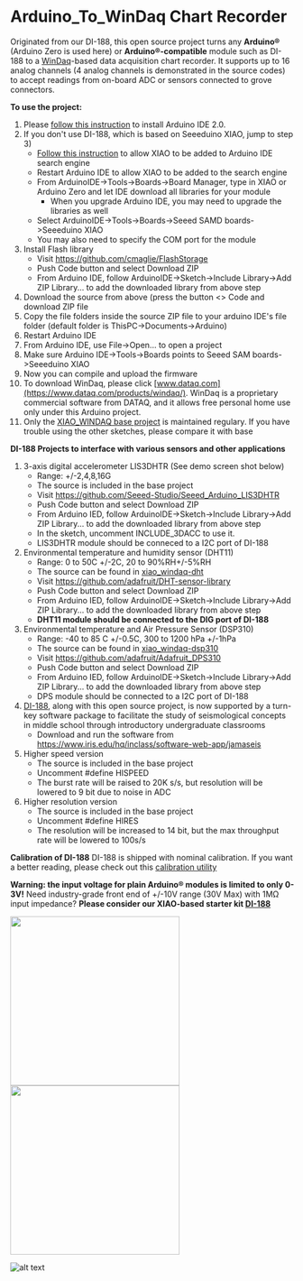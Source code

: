# Arduino_To_WinDaq Chart Recorder
Originated from our DI-188, this open source project turns any **Arduino®** (Arduino Zero is used here) or **Arduino®-compatible** module such as DI-188 to a [WinDaq](https://www.dataq.com/products/windaq/)-based data acquisition chart recorder. It supports up to 16 analog channels (4 analog channels is demonstrated in the source codes) to accept readings from on-board ADC or sensors connected to grove connectors. 

**To use the project:**
1) Please [follow this instruction](https://www.arduino.cc/en/software#experimental-software) to install Arduino IDE 2.0.  
2) If you don't use DI-188, which is based on Seeeduino XIAO, jump to step 3)
    -  [Follow this instruction](https://wiki.seeedstudio.com/Seeeduino-XIAO/#:~:text=Install%20it.&text=After%20installing%20the%20board%2C%20click,the%20Tools%20%7C%20Serial%20Port%20menu. ) to allow XIAO to be added to Arduino IDE search engine
    - Restart Arduino IDE to allow XIAO to be added to the search engine
    - From ArduinoIDE->Tools->Boards->Board Manager, type in XIAO or Arduino Zero and let IDE download all libraries for your module
       - When you upgrade Arduino IDE, you may need to upgrade the libraries as well
    - Select ArduinoIDE->Tools->Boards->Seeed SAMD boards->Seeeduino XIAO  
    - You may also need to specify the COM port for the module
3) Install Flash library
    - Visit https://github.com/cmaglie/FlashStorage
    - Push Code button and select Download ZIP
    - From Arduino IDE, follow ArduinoIDE->Sketch->Include Library->Add ZIP Library... to add the downloaded library from above step
4) Download the source from above (press the button <> Code and download ZIP file
5) Copy the file folders inside the source ZIP file to your arduino IDE's file folder (default folder is ThisPC->Documents->Arduino)
6) Restart Arduino IDE
7) From Arduino IDE, use File->Open... to open a project
8) Make sure Arduino IDE->Tools->Boards points to Seeed SAM boards->Seeeduino XIAO
9) Now you can compile and upload the firmware 
10) To download WinDaq, please click [www.dataq.com](https://www.dataq.com/products/windaq/). WinDaq is a proprietary commercial software from DATAQ, and it allows free personal home use only under this Arduino project. 
11) Only the [XIAO_WINDAQ base project](https://github.com/dataq-instruments/Arduino_WinDaq/tree/main/xiao_windaq) is maintained regulary. If you have trouble using the other sketches, please compare it with base

**DI-188 Projects to interface with various sensors and other applications**
1) 3-axis digital accelerometer LIS3DHTR (See demo screen shot below)
    - Range: +/-2,4,8,16G
    - The source is included in the base project
    - Visit https://github.com/Seeed-Studio/Seeed_Arduino_LIS3DHTR
    - Push Code button and select Download ZIP
    - From Arduino IED, follow ArduinoIDE->Sketch->Include Library->Add ZIP Library... to add the downloaded library from above step
    - In the sketch, uncomment INCLUDE_3DACC to use it.  
    - LIS3DHTR module should be conneced to a I2C port of DI-188
2) Environmental temperature and humidity sensor (DHT11)
    - Range: 0 to 50C +/-2C, 20 to 90%RH+/-5%RH
    - The source can be found in [xiao_windaq-dht](https://github.com/dataq-instruments/Arduino_WinDaq/tree/main/xiao_windaq_dht)
    - Visit https://github.com/adafruit/DHT-sensor-library
    - Push Code button and select Download ZIP
    - From Arduino IED, follow ArduinoIDE->Sketch->Include Library->Add ZIP Library... to add the downloaded library from above step
    - **DHT11 module should be connected to the DIG port of DI-188**
3) Environmental temperature and Air Pressure Sensor (DSP310)
    - Range: -40 to 85 C +/-0.5C, 300 to 1200 hPa +/-1hPa 
    - The source can be found in [xiao_windaq-dsp310](https://github.com/dataq-instruments/Arduino_WinDaq/tree/main/xiao_windaq_dps310)
    - Visit https://github.com/adafruit/Adafruit_DPS310
    - Push Code button and select Download ZIP
    - From Arduino IED, follow ArduinoIDE->Sketch->Include Library->Add ZIP Library... to add the downloaded library from above step
    - DPS module should be connected to a I2C port of DI-188
4) [DI-188](https://www.dataq.com/products/di-188/), along with this open source project, is now supported by a turn-key software package to facilitate the study of seismological concepts in middle school through introductory undergraduate classrooms
    - Download and run the software from https://www.iris.edu/hq/inclass/software-web-app/jamaseis
5) Higher speed version
    - The source is included in the base project
    - Uncomment #define HISPEED
    - The burst rate will be raised to 20K s/s, but resolution will be lowered to 9 bit due to noise in ADC
6) Higher resolution version
    - The source is included in the base project
    - Uncomment #define HIRES
    - The resolution will be increased to 14 bit, but the max throughput rate will be lowered to 100s/s

**Calibration of DI-188**
DI-188 is shipped with nominal calibration. If you want a better reading, please check out this [calibration utility](https://github.com/dataq-instruments/Arduino_WinDaq/tree/main/calibration)

**Warning: the input voltage for plain Arduino® modules is limited to only 0-3V!** Need industry-grade front end of +/-10V range (30V Max) with 1MΩ input impedance? **Please consider our XIAO-based starter kit [DI-188](https://www.dataq.com/products/di-188/)**

<img src="https://www.dataq.com/resources/images/di-188-arduino-daq2.png" width="300" height="300">  <img src="http://cdn.shopify.com/s/files/1/0506/1689/3647/products/ABX00003_01.iso_d6dab5cd-56ad-4eb2-8381-bc1ea6de29fb_866x686.jpg" width="300" height="300"> 

 ![alt text](https://www.dataq.com/resources/repository/arduino_3d.gif "Arduino Data logger: ScreenCapture by LICECap")


